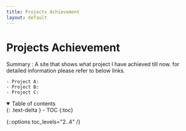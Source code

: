 ```yaml
---
title: Projects Achievement
layout: default
---
```


# Projects Achievement

Summary
:   A site that shows what project I have achieved till now.
    for detailed information please refer to below links.

    - Project A:
    - Project B:
    - Project C:

<details open markdown="block">
  <summary>
    Table of contents
  </summary>
  {: .text-delta }
- TOC
{:toc}
</details>

{::options toc_levels="2..4" /}
